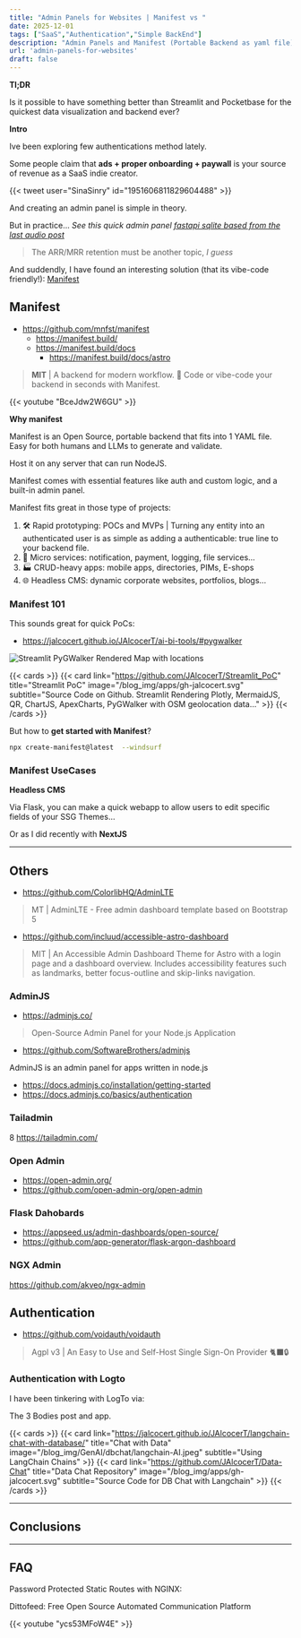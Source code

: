 ```yaml
---
title: "Admin Panels for Websites | Manifest vs "
date: 2025-12-01
tags: ["SaaS","Authentication","Simple BackEnd"]
description: "Admin Panels and Manifest (Portable Backend as yaml file)"
url: 'admin-panels-for-websites'
draft: false
---
```


**Tl;DR**

Is it possible to have something better than Streamlit and Pocketbase for the quickest data visualization and backend ever?

**Intro**

Ive been exploring few authentications method lately.

Some people claim that **ads + proper onboarding + paywall** is your source of revenue as a SaaS indie creator.

{{< tweet user="SinaSinry" id="1951606811829604488" >}}

And creating an admin panel is simple in theory.

But in practice... *See this quick admin panel [fastapi sqlite based from the last audio post](https://jalcocert.github.io/JAlcocerT/audio-recap/#conclusions)*

<!-- 
https://x.com/SinaSinry/status/1951606811829604488?t=jRvoxV9sxOPDvFHh89HF5w&s=35 -->

> The ARR/MRR retention must be another topic, *I guess*

And suddendly, I have found an interesting solution (that its vibe-code friendly!): [Manifest](#manifest)

## Manifest

* https://github.com/mnfst/manifest
    * https://manifest.build/
    * https://manifest.build/docs
        * https://manifest.build/docs/astro

> **MIT** | A backend for modern workflow. 🦚 Code or vibe-code your backend in seconds with Manifest.

<!-- https://www.youtube.com/watch?v=BceJdw2W6GU -->

{{< youtube "BceJdw2W6GU" >}}


**Why manifest**

Manifest is an Open Source, portable backend that fits into 1 YAML file. Easy for both humans and LLMs to generate and validate.

Host it on any server that can run NodeJS.

Manifest comes with essential features like auth and custom logic, and a built-in admin panel.

Manifest fits great in those type of projects:

1. 🛠️ Rapid prototyping: POCs and MVPs | Turning any entity into an authenticated user is as simple as adding a authenticable: true line to your backend file.
2. 🧩 Micro services: notification, payment, logging, file services...
3. 🏭 CRUD-heavy apps: mobile apps, directories, PIMs, E-shops
4. 🌐 Headless CMS: dynamic corporate websites, portfolios, blogs...

### Manifest 101

This sounds great for quick PoCs:

* https://jalcocert.github.io/JAlcocerT/ai-bi-tools/#pygwalker

![Streamlit PyGWalker Rendered Map with locations](/blog_img/apps/streamlit/st_pygwalker_map.png)

{{< cards >}}
  {{< card link="https://github.com/JAlcocerT/Streamlit_PoC" title="Streamlit PoC" image="/blog_img/apps/gh-jalcocert.svg" subtitle="Source Code on Github. Streamlit Rendering Plotly, MermaidJS, QR, ChartJS, ApexCharts, PyGWalker with OSM geolocation data..." >}}
{{< /cards >}}

But how to **get started with Manifest**?


```sh
npx create-manifest@latest  --windsurf
```

### Manifest UseCases

**Headless CMS**

Via Flask, you can make a quick webapp to allow users to edit specific fields of your SSG Themes...

Or as I did recently with **NextJS**



---

## Others

* https://github.com/ColorlibHQ/AdminLTE

> MT | AdminLTE - Free admin dashboard template based on Bootstrap 5

* https://github.com/incluud/accessible-astro-dashboard

> MIT | An Accessible Admin Dashboard Theme for Astro with a login page and a dashboard overview. Includes accessibility features such as landmarks, better focus-outline and skip-links navigation.



### AdminJS

* https://adminjs.co/

> Open-Source Admin Panel for your Node.js Application

* https://github.com/SoftwareBrothers/adminjs

AdminJS is an admin panel for apps written in node.js

* https://docs.adminjs.co/installation/getting-started
* https://docs.adminjs.co/basics/authentication

### Tailadmin

8 https://tailadmin.com/

### Open Admin

* https://open-admin.org/
* https://github.com/open-admin-org/open-admin

### Flask Dahobards

* https://appseed.us/admin-dashboards/open-source/
* https://github.com/app-generator/flask-argon-dashboard


###  NGX Admin

https://github.com/akveo/ngx-admin

## Authentication

* https://github.com/voidauth/voidauth

> Agpl v3 | An Easy to Use and Self-Host Single Sign-On Provider 🐈‍⬛🔒

### Authentication with Logto

I have been tinkering with LogTo via:

The 3 Bodies post and app.


{{< cards >}}
  {{< card link="https://jalcocert.github.io/JAlcocerT/langchain-chat-with-database/" title="Chat with Data" image="/blog_img/GenAI/dbchat/langchain-AI.jpeg" subtitle="Using LangChain Chains" >}}
  {{< card link="https://github.com/JAlcocerT/Data-Chat" title="Data Chat Repository" image="/blog_img/apps/gh-jalcocert.svg" subtitle="Source Code for DB Chat with Langchain" >}}
{{< /cards >}}


---

## Conclusions


---

## FAQ

Password Protected Static Routes with NGINX: 

Dittofeed: Free Open Source Automated Communication Platform


<!-- https://www.youtube.com/watch?v=ycs53MFoW4E -->

{{< youtube "ycs53MFoW4E" >}}
